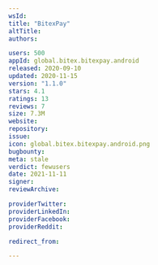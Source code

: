 ```yaml
---
wsId: 
title: "BitexPay"
altTitle: 
authors:

users: 500
appId: global.bitex.bitexpay.android
released: 2020-09-10
updated: 2020-11-15
version: "1.1.0"
stars: 4.1
ratings: 13
reviews: 7
size: 7.3M
website: 
repository: 
issue: 
icon: global.bitex.bitexpay.android.png
bugbounty: 
meta: stale
verdict: fewusers
date: 2021-11-11
signer: 
reviewArchive:

providerTwitter: 
providerLinkedIn: 
providerFacebook: 
providerReddit: 

redirect_from:

---
```


